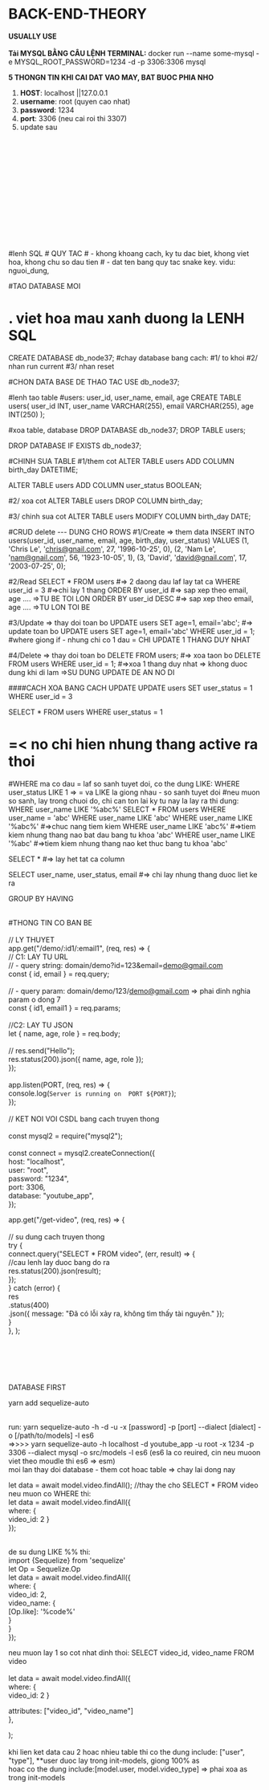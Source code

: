# BACK-END-THEORY
**USUALLY USE** <br />
<br />
**Tải MYSQL BẰNG CÂU LỆNH TERMINAL:** docker run --name some-mysql -e MYSQL_ROOT_PASSWORD=1234 -d -p 3306:3306 mysql <br />


**5 THONGN TIN KHI CAI DAT VAO MAY, BAT BUOC PHIA NHO** <br />
1. **HOST**: localhost ||127.0.0.1 <br/>
2. **username**: root (quyen cao nhat) <br/>
3. **password**: 1234 <br/>
4. **port**: 3306 (neu cai roi thi 3307) <br/>
5. update sau <br/>
<br />
<br />
<br />
<br />
<br />
<br />
<br />
<br />
<br />
<br />
<br />
<br />
<br />
#lenh SQL
# QUY TAC 
# - khong khoang cach, ky tu dac biet, khong viet hoa, khong chu so dau tien 
# - dat ten bang quy tac snake key. vidu: nguoi_dung, 

#TAO DATABASE MOI
# . viet hoa mau xanh duong la LENH SQL
CREATE DATABASE db_node37;
#chay database bang cach:
#1/ to khoi
#2/ nhan run current 
#3/ nhan reset 

#CHON DATA BASE DE THAO TAC 
USE db_node37;

#lenh tao table 
#users: user_id, user_name, email, age
CREATE TABLE users(
	user_id INT, 
	user_name VARCHAR(255), 
	email VARCHAR(255), 
	age INT(250)
);

#xoa table, database
DROP DATABASE db_node37;
DROP TABLE users;

DROP DATABASE IF EXISTS db_node37;

#CHINH SUA TABLE
#1/them cot
ALTER TABLE users
ADD COLUMN birth_day DATETIME;

ALTER TABLE users
ADD COLUMN user_status BOOLEAN;


#2/ xoa cot
ALTER TABLE users
DROP COLUMN birth_day;

#3/ chinh sua cot
ALTER TABLE users
MODIFY COLUMN birth_day DATE;




#CRUD delete --- DUNG CHO ROWS
#1/Create => them data
INSERT INTO users(user_id, user_name, email, age, birth_day, user_status) VALUES 
				 (1, 'Chris Le', 'chris@gnail.com', 27, '1996-10-25', 0),
				 (2, 'Nam Le', 'nam@gnail.com', 56, '1923-10-05', 1),
				 (3, 'David', 'david@gnail.com', 17, '2003-07-25', 0);



#2/Read
SELECT *
FROM users #=> 2 daong dau laf lay tat ca
WHERE user_id = 3 #=>chi lay 1 thang
ORDER BY user_id #=> sap xep theo email, age .... =>TU BE TOI LON
ORDER BY user_id DESC #=> sap xep theo email, age .... =>TU LON TOI BE




#3/Update => thay doi toan bo
UPDATE users SET age=1, email='abc'; #=> update toan bo
UPDATE users SET age=1, email='abc' WHERE user_id = 1; #where giong if - nhung chi co 1 dau = CHI UPDATE 1 THANG DUY NHAT




#4/Delete => thay doi toan bo
DELETE FROM users; #=> xoa taon bo
DELETE FROM users WHERE user_id = 1; #=>xoa 1 thang duy nhat => khong duoc dung khi di lam =>SU DUNG UPDATE DE AN NO DI


####CACH XOA BANG CACH UPDATE
UPDATE users SET user_status = 1 WHERE user_id = 3

SELECT *
FROM users
WHERE user_status = 1
# =< no chi hien nhung thang active ra thoi


#WHERE ma co dau = laf so sanh tuyet doi, co the dung LIKE: WHERE user_status LIKE 1 => = va LIKE la giong nhau - so sanh tuyet doi
#neu muon so sanh, lay trong chuoi do, chi can ton lai ky tu nay la lay ra thi dung: WHERE user_name LIKE '%abc%'
SELECT *
FROM users
WHERE user_name = 'abc'
WHERE user_name LIKE 'abc'
WHERE user_name LIKE '%abc%' #=>chuc nang tiem kiem
WHERE user_name LIKE 'abc%' #=>tiem kiem nhung thang nao bat dau bang tu khoa 'abc'
WHERE user_name LIKE '%abc' #=>tiem kiem nhung thang nao ket thuc bang tu khoa 'abc'


SELECT * #=> lay het tat ca column

SELECT user_name, user_status, email #=> chi lay nhung thang duoc liet ke ra


GROUP BY
HAVING
<br/>
<br/>



#THONG TIN CO BAN BE <br/>
<br/>
// LY THUYET <br/>
app.get("/demo/:id1/:email1", (req, res) => { <br/>
  // C1: LAY TU URL <br/>
  //   - query string: domain/demo?id=123&email=demo@gmail.com <br/>
  const { id, email } = req.query; <br/>
<br/>
  //   - query param: domain/demo/123/demo@gmail.com => phai dinh nghia param o dong 7 <br/>
  const { id1, email1 } = req.params; <br/>
<br/>
  //C2: LAY TU JSON <br/>
  let { name, age, role } = req.body; <br/>
<br/>
  //   res.send("Hello"); <br/>
  res.status(200).json({ name, age, role }); <br/>
}); <br/>
<br/>
app.listen(PORT, (req, res) => { <br/>
  console.log(`Server is running on  PORT ${PORT}`); <br/>
});<br/>
<br/>
// KET NOI VOI CSDL  bang cach truyen thong<br/>
<br/>
const mysql2 = require("mysql2");<br/>
<br/>
const connect = mysql2.createConnection({ <br/>
  host: "localhost",<br/>
  user: "root",<br/>
  password: "1234",<br/>
  port: 3306,<br/>
  database: "youtube_app",<br/>
});<br/>

app.get("/get-video", (req, res) => {<br/>
<br/>
  // su dung cach truyen thong<br/>
  try {<br/>
    connect.query("SELECT * FROM video", (err, result) => {<br/>
      //cau lenh lay duoc bang do ra<br/>
      res.status(200).json(result);<br/>
    });<br/>
  } catch (error) {<br/>
    res<br/>
      .status(400)<br/>
      .json({ message: "Đã có lỗi xảy ra, không tìm thấy tài nguyên." });<br/>
  }<br/>
}, );<br/>


<br/>
<br/>
<br/>
<br/>

DATABASE FIRST <br/>

yarn add sequelize-auto <br/>

<br/>
run: yarn sequelize-auto -h <host> -d <database> -u <user> -x [password] -p [port] --dialect [dialect] -o [/path/to/models] -l es6 <br/>
=>>>> yarn sequelize-auto -h localhost -d youtube_app -u root -x 1234 -p 3306 --dialect mysql -o src/models -l es6 (es6 la co reuired, cin neu muoon viet theo moudle thi es6 => esm)
<br/> moi lan thay doi database - them cot hoac table  => chay lai dong nay
<br/>

  let data = await model.video.findAll(); //thay the cho SELECT * FROM video 
<br/>
neu muon co WHERE thi: <br/>
let data = await model.video.findAll({ <br/>
	where: {<br/>
 		video_id: 2
 		}<br/>
}); <br/>

<br/>
de su dung LIKE %% thi:
<br/> import {Sequelize} from 'sequelize'
<br/> let Op = Sequelize.Op
<br/> let data = await model.video.findAll({ <br/>
	where: {<br/>
 		video_id: 2, <br/>
   		video_name: { <br/>
     			[Op.like]: '%code%' <br/>
		}<br/>
 		}<br/>
}); <br/>

neu muon lay 1 so cot nhat dinh thoi: SELECT video_id, video_name FROM video <br/>
<br/>let data = await model.video.findAll({ <br/>
	where: {<br/>
 		video_id: 2
 		}<br/>
	
 attributes: ["video_id", "video_name"] <br/>
 },
 
 ); <br/>
<br/>
khi lien ket data cau 2 hoac nhieu table thi co the dung  include: ["user", "type"], **user duoc lay trong init-models, giong 100% as
<br/> hoac co the dung include:[model.user, model.video_type] => phai xoa as trong init-models
<br/>
<br/>
<br/>
<br/>


